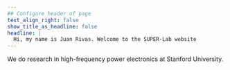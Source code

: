 ```yaml
---
## Configure header of page
text_align_right: false
show_title_as_headline: false
headline: |
  Hi, my name is Juan Rivas. Welcome to the SUPER-Lab website
---
```


We do research in high-frequency power electronics at Stanford University.
